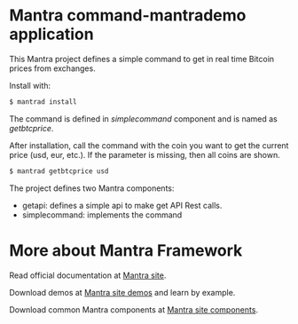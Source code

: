 # Mantra command-mantrademo application

This Mantra project defines a simple command to get in real time Bitcoin prices from exchanges.

Install with:

```bash
$ mantrad install
```

The command is defined in *simplecommand* component and is named as *getbtcprice*.

After installation, call the command with the coin you want to get the current price (usd, eur, etc.). If the parameter is missing, then all coins are shown.

```bash
$ mantrad getbtcprice usd
```

The project defines two Mantra components:

* getapi: defines a simple api to make get API Rest calls.
* simplecommand: implements the command

# More about Mantra Framework

Read official documentation at [Mantra site](https://www.mantrajs.com).

Download demos at [Mantra site demos](https://www.mantrajs.com/mantrademos/showall) and learn by example.

Download common Mantra components at [Mantra site components](https://www.mantrajs.com/marketplacecomponent/components).